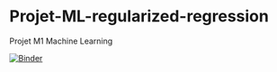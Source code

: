 # Projet-ML-regularized-regression
Projet M1 Machine Learning

[![Binder](https://mybinder.org/badge_logo.svg)](https://mybinder.org/v2/gh/nouredinesaleh/Projet-ML-regularized-regression/master?filepath=Regularized%20regression.ipynb)

